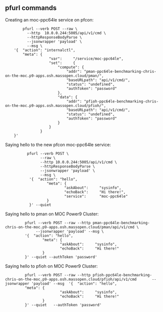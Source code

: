 ## pfurl commands

Creating an moc-ppc64le service on pfcon:

            pfurl --verb POST --raw \
              --http  10.0.0.244:5005/api/v1/cmd \
              --httpResponseBodyParse \
              --jsonwrapper 'payload' \
              --msg \
        '{  "action": "internalctl",
            "meta": {
                        "var":     "/service/moc-ppc64le",
                        "set":     {
                            "compute": {
                                "addr": "pman-ppc64le-benchmarking-chris-on-the-moc.p9-apps.osh.massopen.cloud/pman/",
                                "baseURLpath": "api/v1/cmd/",
                                "status": "undefined",
                                "authToken": "password"
                            },
                            "data": {
                                "addr": "pfioh-ppc64le-benchmarking-chris-on-the-moc.p9-apps.osh.massopen.cloud/pfioh/",
                                "baseURLpath": "api/v1/cmd/",
                                "status": "undefined",
                                "authToken": "password"
                            }
                        }
                    }
        }'

Saying hello to the new pfcon moc-ppc64le service:

              pfurl --verb POST \
                    --raw \
                    --http 10.0.0.244:5005/api/v1/cmd \
                    --httpResponseBodyParse \
                    --jsonwrapper 'payload' \
                    --msg \
               '{  "action": "hello",
                       "meta": {
                               "askAbout":     "sysinfo",
                               "echoBack":     "Hi there!",
                               "service":      "moc-ppc64le"
                       }
               }' --quiet 
               
               
 Saying hello to pman on MOC Power9 Cluster:                
               
             pfurl --verb POST --raw --http pman-ppc64le-benchmarking-chris-on-the-moc.p9-apps.osh.massopen.cloud/pman/api/v1/cmd \
                  --jsonwrapper 'payload' --msg \
             '{  "action": "hello",
                     "meta": {
                             "askAbout":     "sysinfo",
                             "echoBack":     "Hi there!"
                     }
             }' --quiet --authToken 'password'
             
 
 Saying hello to pfioh on MOC Power9 Cluster: 
 
             pfurl --verb POST --raw --http pfioh-ppc64le-benchmarking-chris-on-the-moc.p9-apps.osh.massopen.cloud/pfioh/api/v1/cmd       --jsonwrapper 'payload' --msg  '{  "action": "hello",
             "meta": {
                             "askAbout":     "sysinfo",
                             "echoBack":     "Hi there!"
                     }
             }' --quiet   --authToken 'password'
